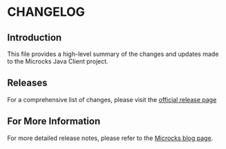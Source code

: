 # CHANGELOG

## Introduction

This file provides a high-level summary of the changes and updates made to the Microcks Java Client project.

## Releases

For a comprehensive list of changes, please visit the [official release page](https://github.com/microcks/microcks-go-client/releases) 

## For More Information

For more detailed release notes, please refer to the [Microcks blog page](https://microcks.io/blog/).
